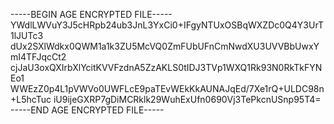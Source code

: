 -----BEGIN AGE ENCRYPTED FILE-----
YWdlLWVuY3J5cHRpb24ub3JnL3YxCi0+IFgyNTUxOSBqWXZDc0Q4Y3UrT1lJUTc3
dUx2SXlWdkx0QWM1a1k3ZU5McVQ0ZmFUbUFnCmNwdXU3UVVBbUwxYmI4TFJqcCt2
cjJaU3oxQXIrbXlYcitKVVFzdnA5ZzAKLS0tIDJ3TVp1WXQ1Rk93N0RkTkFYNEo1
WWEzZ0p4L1pVWVo0UWFLcE9paTEvWEkKkAUNAJqEd/7Xe1rQ+ULDC98n+L5hcTuc
iU9ijeGXRP7gDiMCRklk29WuhExUfn0690Vj3TePkcnUSnp95T4=
-----END AGE ENCRYPTED FILE-----
